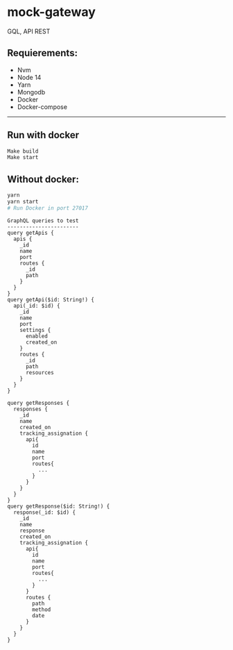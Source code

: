 # mock-gateway
GQL, API REST


## Requierements:
* Nvm
* Node 14
* Yarn
* Mongodb
* Docker
* Docker-compose
---
## Run with docker
```bash
Make build
Make start
```

## Without docker:
```bash
yarn
yarn start
# Run Docker in port 27017
```

```gql
GraphQL queries to test
-----------------------
query getApis {
  apis {
    _id
    name
    port
    routes {
      _id
      path
    }
  }
}
query getApi($id: String!) {
  api(_id: $id) {
    _id
    name
    port
    settings {
      enabled
      created_on
    }
    routes {
      _id
      path
      resources
    }
  }
}

query getResponses {
  responses {
    _id
    name
    created_on
    tracking_assignation {
      api{
        id
        name
        port
        routes{
          ...
        }
      }
    }
  }
}
query getResponse($id: String!) {
  response(_id: $id) {
    _id
    name
    response
    created_on
    tracking_assignation {
      api{
        id
        name
        port
        routes{
          ...
        }
      }
      routes {
        path
        method
        date
      }
    }
  }
}
```